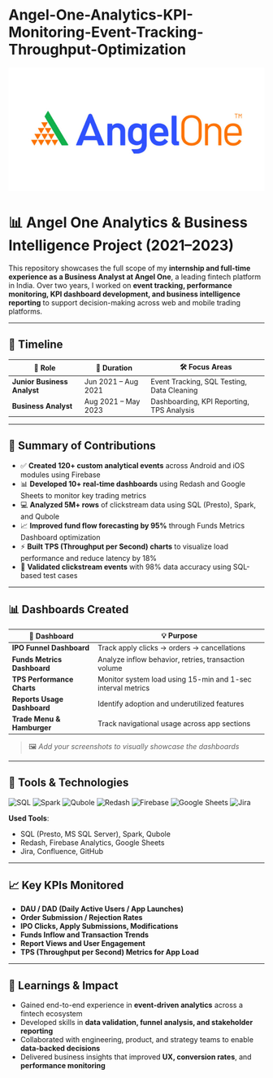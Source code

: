 # Angel-One-Analytics-KPI-Monitoring-Event-Tracking-Throughput-Optimization
![Angel One Banner](https://github.com/dhrumil231/Angel-One-Analytics-KPI-Monitoring-Event-Tracking-Throughput-Optimization/blob/main/AngelOne%20banner.jpg)

# 📊 Angel One Analytics & Business Intelligence Project (2021–2023)

This repository showcases the full scope of my **internship and full-time experience as a Business Analyst at Angel One**, a leading fintech platform in India. Over two years, I worked on **event tracking, performance monitoring, KPI dashboard development, and business intelligence reporting** to support decision-making across web and mobile trading platforms.

---

## 📅 Timeline

| 🏢 Role                     | 📍 Duration             | 🛠️ Focus Areas                                      |
|----------------------------|-------------------------|-----------------------------------------------------|
| **Junior Business Analyst** | Jun 2021 – Aug 2021      | Event Tracking, SQL Testing, Data Cleaning          |
| **Business Analyst**        | Aug 2021 – May 2023      | Dashboarding, KPI Reporting, TPS Analysis           |

---

## 🚀 Summary of Contributions

- ✅ **Created 120+ custom analytical events** across Android and iOS modules using Firebase
- 📊 **Developed 10+ real-time dashboards** using Redash and Google Sheets to monitor key trading metrics
- 💻 **Analyzed 5M+ rows** of clickstream data using SQL (Presto), Spark, and Qubole
- 📈 **Improved fund flow forecasting by 95%** through Funds Metrics Dashboard optimization
- ⚡ **Built TPS (Throughput per Second) charts** to visualize load performance and reduce latency by 18%
- 🧪 **Validated clickstream events** with 98% data accuracy using SQL-based test cases

---

## 📊 Dashboards Created

| 📌 Dashboard                 | 💡 Purpose                                                    |
|-----------------------------|---------------------------------------------------------------|
| **IPO Funnel Dashboard**    | Track apply clicks → orders → cancellations                  |
| **Funds Metrics Dashboard** | Analyze inflow behavior, retries, transaction volume         |
| **TPS Performance Charts**  | Monitor system load using 15-min and 1-sec interval metrics  |
| **Reports Usage Dashboard** | Identify adoption and underutilized features                 |
| **Trade Menu & Hamburger**  | Track navigational usage across app sections                 |

> 🖼️ *Add your screenshots to visually showcase the dashboards*

---

## 🔧 Tools & Technologies

![SQL](https://img.shields.io/badge/SQL-Presto-blue?style=flat-square)
![Spark](https://img.shields.io/badge/BigData-Spark-red?style=flat-square)
![Qubole](https://img.shields.io/badge/Analytics-Qubole-orange?style=flat-square)
![Redash](https://img.shields.io/badge/Dashboard-Redash-green?style=flat-square)
![Firebase](https://img.shields.io/badge/Mobile%20Tracking-Firebase-yellow?style=flat-square)
![Google Sheets](https://img.shields.io/badge/Reporting-Google%20Sheets-brightgreen?style=flat-square)
![Jira](https://img.shields.io/badge/Agile-Jira-lightgrey?style=flat-square)

**Used Tools**:  
- SQL (Presto, MS SQL Server), Spark, Qubole  
- Redash, Firebase Analytics, Google Sheets  
- Jira, Confluence, GitHub  

---

## 📈 Key KPIs Monitored

- **DAU / DAD (Daily Active Users / App Launches)**
- **Order Submission / Rejection Rates**
- **IPO Clicks, Apply Submissions, Modifications**
- **Funds Inflow and Transaction Trends**
- **Report Views and User Engagement**
- **TPS (Throughput per Second) Metrics for App Load**

---

## 🧠 Learnings & Impact

- Gained end-to-end experience in **event-driven analytics** across a fintech ecosystem
- Developed skills in **data validation, funnel analysis, and stakeholder reporting**
- Collaborated with engineering, product, and strategy teams to enable **data-backed decisions**
- Delivered business insights that improved **UX, conversion rates**, and **performance monitoring**
